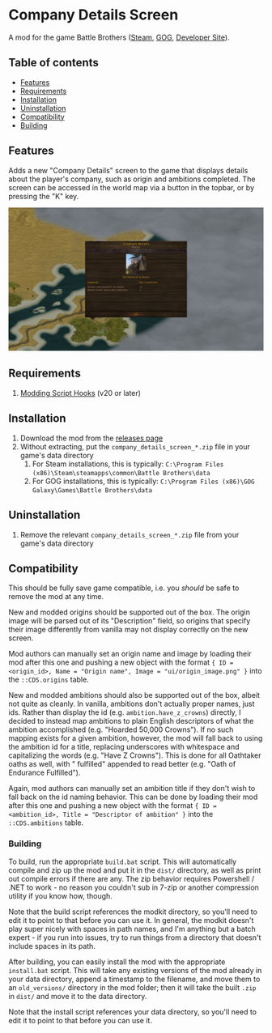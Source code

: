 # Company Details Screen

A mod for the game Battle Brothers ([Steam](https://store.steampowered.com/app/365360/Battle_Brothers/), [GOG](https://www.gog.com/game/battle_brothers), [Developer Site](http://battlebrothersgame.com/buy-battle-brothers/)).

## Table of contents

-   [Features](#features)
-   [Requirements](#requirements)
-   [Installation](#installation)
-   [Uninstallation](#uninstallation)
-   [Compatibility](#compatibility)
-   [Building](#building)

## Features

Adds a new "Company Details" screen to the game that displays details about the player's company, such as origin and ambitions completed. The screen can be accessed in the world map via a button in the topbar, or by pressing the "K" key.

<img src="./readme_assets/ss.jpg" width="1200">

## Requirements

1) [Modding Script Hooks](https://www.nexusmods.com/battlebrothers/mods/42) (v20 or later)

## Installation

1) Download the mod from the [releases page](https://github.com/jcsato/company_details_screen/releases/latest)
2) Without extracting, put the `company_details_screen_*.zip` file in your game's data directory
    1) For Steam installations, this is typically: `C:\Program Files (x86)\Steam\steamapps\common\Battle Brothers\data`
    2) For GOG installations, this is typically: `C:\Program Files (x86)\GOG Galaxy\Games\Battle Brothers\data`

## Uninstallation

1) Remove the relevant `company_details_screen_*.zip` file from your game's data directory

## Compatibility

This should be fully save game compatible, i.e. you _should_ be safe to remove the mod at any time.

New and modded origins should be supported out of the box. The origin image will be parsed out of its "Description" field, so origins that specify their image differently from vanilla may not display correctly on the new screen.

Mod authors can manually set an origin name and image by loading their mod after this one and pushing a new object with the format `{ ID = <origin_id>, Name = "Origin name", Image = "ui/origin_image.png" }` into the `::CDS.origins` table.

New and modded ambitions should also be supported out of the box, albeit not quite as cleanly. In vanilla, ambitions don't actually proper names, just ids. Rather than display the id (e.g. `ambition.have_z_crowns`) directly, I decided to instead map ambitions to plain English descriptors of what the ambition accomplished (e.g. "Hoarded 50,000 Crowns"). If no such mapping exists for a given ambition, however, the mod will fall back to using the ambition id for a title, replacing underscores with whitespace and capitalizing the words (e.g. "Have Z Crowns"). This is done for all Oathtaker oaths as well, with " fulfilled" appended to read better (e.g. "Oath of Endurance Fulfilled").

Again, mod authors can manually set an ambition title if they don't wish to fall back on the id naming behavior. This can be done by loading their mod after this one and pushing a new object with the format `{ ID = <ambition_id>, Title = "Descriptor of ambition" }` into the `::CDS.ambitions` table.

### Building

To build, run the appropriate `build.bat` script. This will automatically compile and zip up the mod and put it in the `dist/` directory, as well as print out compile errors if there are any. The zip behavior requires Powershell / .NET to work - no reason you couldn't sub in 7-zip or another compression utility if you know how, though.

Note that the build script references the modkit directory, so you'll need to edit it to point to that before you can use it. In general, the modkit doesn't play super nicely with spaces in path names, and I'm anything but a batch expert - if you run into issues, try to run things from a directory that doesn't include spaces in its path.

After building, you can easily install the mod with the appropriate `install.bat` script. This will take any existing versions of the mod already in your data directory, append a timestamp to the filename, and move them to an `old_versions/` directory in the mod folder; then it will take the built `.zip` in `dist/` and move it to the data directory.

Note that the install script references your data directory, so you'll need to edit it to point to that before you can use it.

